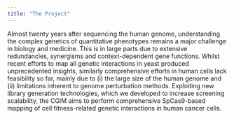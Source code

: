 ```yaml
---
title: "The Project"
---
```


Almost twenty years after sequencing the human genome, understanding the complex genetics of quantitative phenotypes remains a major challenge in biology and medicine. This is in large parts due to extensive redundancies, synergisms and context-dependent gene functions. Whilst recent efforts to map all genetic interactions in yeast produced unprecedented insights, similarly comprehensive efforts in human cells lack feasibility so far, mainly due to (i) the large size of the human genome and (ii) limitations inherent to genome perturbation methods. Exploiting new library generation technologies, which we developed to increase screening scalability, the CGIM aims to perform comprehensive SpCas9-based mapping of cell fitness-related genetic interactions in human cancer cells. 
